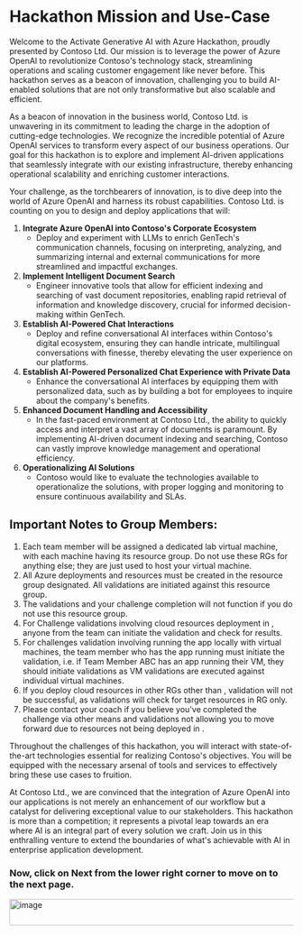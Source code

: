 # Hackathon Mission and Use-Case
Welcome to the Activate Generative AI with Azure Hackathon, proudly presented by Contoso Ltd. Our mission is to leverage the power of Azure OpenAI to revolutionize Contoso's technology stack, streamlining operations and scaling customer engagement like never before. This hackathon serves as a beacon of innovation, challenging you to build AI-enabled solutions that are not only transformative but also scalable and efficient.

As a beacon of innovation in the business world, Contoso Ltd. is unwavering in its commitment to leading the charge in the adoption of cutting-edge technologies. We recognize the incredible potential of Azure OpenAI services to transform every aspect of our business operations. Our goal for this hackathon is to explore and implement AI-driven applications that seamlessly integrate with our existing infrastructure, thereby enhancing operational scalability and enriching customer interactions.

Your challenge, as the torchbearers of innovation, is to dive deep into the world of Azure OpenAI and harness its robust capabilities. Contoso Ltd. is counting on you to design and deploy applications that will:

1. **Integrate Azure OpenAI into Contoso's Corporate Ecosystem**
    - Deploy and experiment with LLMs to enrich GenTech's communication channels, focusing on interpreting, analyzing, and summarizing internal and external communications for more streamlined and impactful exchanges.
2. **Implement Intelligent Document Search**
    - Engineer innovative tools that allow for efficient indexing and searching of vast document repositories, enabling rapid retrieval of information and knowledge discovery, crucial for informed decision-making within GenTech.
3. **Establish AI-Powered Chat Interactions**
    -  Deploy and refine conversational AI interfaces within Contoso's digital ecosystem, ensuring they can handle intricate, multilingual conversations with finesse, thereby elevating the user experience on our platforms.
4. **Establish AI-Powered Personalized Chat Experience with Private Data**
    - Enhance the conversational AI interfaces by equipping them with personalized data, such as by building a bot for employees to inquire about the company's benefits.
6. **Enhanced Document Handling and Accessibility**
    - In the fast-paced environment at Contoso Ltd., the ability to quickly access and interpret a vast array of documents is paramount. By implementing AI-driven document indexing and searching, Contoso can vastly improve knowledge management and operational efficiency.
7. **Operationalizing AI Solutions**
    - Contoso would like to evaluate the technologies available to operationalize the solutions, with proper logging and monitoring to ensure continuous availability and SLAs. 

## Important Notes to Group Members:
 
1. Each team member will be assigned a dedicated lab virtual machine, with each machine having its resource group. Do not use these RGs for anything else; they are just used to host your virtual machine.
2. All Azure deployments and resources must be created in the **<inject key="Resource Group Name"/>** resource group designated. All validations are initiated against this resource group.
3. The validations and your challenge completion will not function if you do not use this **<inject key="Resource Group Name"/>** resource group.
4. For Challenge validations involving cloud resources deployment in **<inject key="Resource Group Name"/>**, anyone from the team can initiate the validation and check for results.
5. For challenges validation involving running the app locally with virtual machines, the team member who has the app running must initiate the validation, i.e. if Team Member ABC has an app running their VM,  they should initiate validations as VM validations are executed against individual virtual machines.
6. If you deploy cloud resources in other RGs other than **<inject key="Resource Group Name"/>**, validation will not be successful, as validations will check for target resources in **<inject key="Resource Group Name"/>** RG only.
7. Please contact your coach if you believe you've completed the challenge via other means and validations not allowing you to move forward due to resources not being deployed in **<inject key="Resource Group Name"/>**.

Throughout the challenges of this hackathon, you will interact with state-of-the-art technologies essential for realizing Contoso's objectives. You will be equipped with the necessary arsenal of tools and services to effectively bring these use cases to fruition.

At Contoso Ltd., we are convinced that the integration of Azure OpenAI into our applications is not merely an enhancement of our workflow but a catalyst for delivering exceptional value to our stakeholders. This hackathon is more than a competition; it represents a pivotal leap towards an era where AI is an integral part of every solution we craft. Join us in this enthralling venture to extend the boundaries of what's achievable with AI in enterprise application development.

### Now, click on **Next** from the lower right corner to move on to the next page.

<img width="602" height="47" alt="image" src="https://github.com/user-attachments/assets/d55671ec-03b1-4f12-a572-0a67a989194f" />

